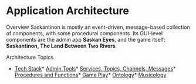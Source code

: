 # Application Architecture
Overview
Saskantinon is mostly an event-driven, message-based collection of components, with some procedural components.
 Its GUI-level components are the admin app **Saskan Eyes**, and the game itself: **Saskantinon, The Land Between Two Rivers**.

 Architecture Topics
* [Tech Stack](./app_stack.html)* [Admin Tools](./app_admin.html)* [Services, Topics, Channels, Messages](./app_services.html)* [Procedures and Functions](./app_classes.html)* [Game Play](./app_game.html)* [Ontology](./app_ontology.html)* [Musicology](./app_musicology.html)




